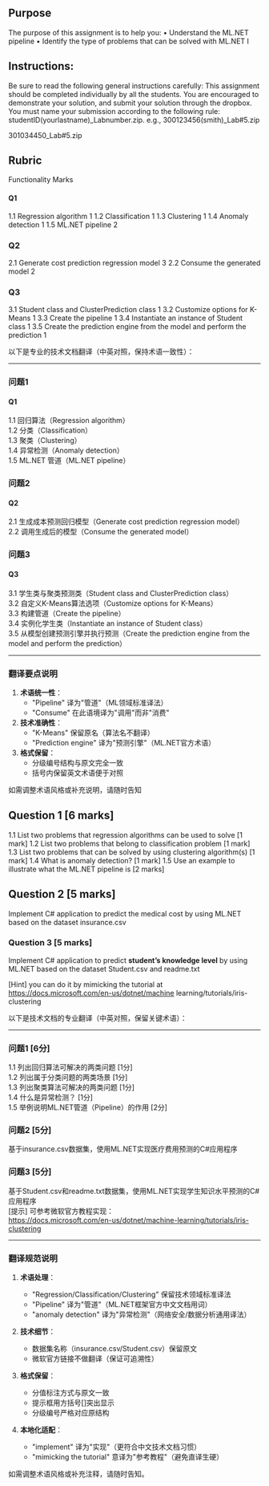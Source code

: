 ## Purpose
The purpose of this assignment is to help you:
• Understand the ML.NET pipeline 
• Identify the type of problems that can be solved with ML.NET I

## Instructions: 
Be sure to read the following general instructions carefully: 
This assignment should be completed individually by all the students. 
You are encouraged to demonstrate your solution, and submit your solution through the dropbox.
You must name your submission according to the following rule: studentID(yourlastname)_Labnumber.zip. e.g., 300123456(smith)_Lab#5.zip

301034450_Lab#5.zip

## Rubric 
Functionality Marks 
#### Q1 
1.1 Regression algorithm 1 
1.2 Classification 1 
1.3 Clustering 1 
1.4 Anomaly detection 1 
1.5 ML.NET pipeline 2 

### Q2 
2.1 Generate cost prediction regression model 3 
2.2 Consume the generated model 2 

### Q3 
3.1 Student class and ClusterPrediction class 1 
3.2 Customize options for K-Means 1 
3.3 Create the pipeline 1 
3.4 Instantiate an instance of Student class 1 
3.5 Create the prediction engine from the model and perform the prediction 1


以下是专业的技术文档翻译（中英对照，保持术语一致性）：

---

### **问题1**  
#### Q1  
1.1 回归算法（Regression algorithm）  
1.2 分类（Classification）  
1.3 聚类（Clustering）  
1.4 异常检测（Anomaly detection）  
1.5 ML.NET 管道（ML.NET pipeline）  

### **问题2**  
#### Q2  
2.1 生成成本预测回归模型（Generate cost prediction regression model）  
2.2 调用生成后的模型（Consume the generated model）  

### **问题3**  
#### Q3  
3.1 学生类与聚类预测类（Student class and ClusterPrediction class）  
3.2 自定义K-Means算法选项（Customize options for K-Means）  
3.3 构建管道（Create the pipeline）  
3.4 实例化学生类（Instantiate an instance of Student class）  
3.5 从模型创建预测引擎并执行预测（Create the prediction engine from the model and perform the prediction）  

---

### **翻译要点说明**  
1. **术语统一性**：  
   - "Pipeline" 译为"管道"（ML领域标准译法）  
   - "Consume" 在此语境译为"调用"而非"消费"  
2. **技术准确性**：  
   - "K-Means" 保留原名（算法名不翻译）  
   - "Prediction engine" 译为"预测引擎"（ML.NET官方术语）  
3. **格式保留**：  
   - 分级编号结构与原文完全一致  
   - 括号内保留英文术语便于对照  

如需调整术语风格或补充说明，请随时告知


## Question 1 [6 marks] 
1.1 List two problems that regression algorithms can be used to solve [1 mark] 
1.2 List two problems that belong to classification problem [1 mark] 
1.3 List two problems that can be solved by using clustering algorithm(s) [1 mark] 
1.4 What is anomaly detection? [1 mark] 
1.5 Use an example to illustrate what the ML.NET pipeline is [2 marks]

## Question 2 [5 marks] 
Implement C# application to predict the medical cost by using ML.NET based on the dataset insurance.csv

### Question 3 [5 marks] 

Implement C# application to predict **student’s knowledge level** by using ML.NET based on the dataset Student.csv and readme.txt

[Hint] you can do it by mimicking the tutorial at https://docs.microsoft.com/en-us/dotnet/machine learning/tutorials/iris-clustering


以下是技术文档的专业翻译（中英对照，保留关键术语）：

---

### **问题1 [6分]**
1.1 列出回归算法可解决的两类问题 [1分]  
1.2 列出属于分类问题的两类场景 [1分]  
1.3 列出聚类算法可解决的两类问题 [1分]  
1.4 什么是异常检测？ [1分]  
1.5 举例说明ML.NET管道（Pipeline）的作用 [2分]  

### **问题2 [5分]**  
基于insurance.csv数据集，使用ML.NET实现医疗费用预测的C#应用程序  

### **问题3 [5分]**  
基于Student.csv和readme.txt数据集，使用ML.NET实现学生知识水平预测的C#应用程序  
[提示] 可参考微软官方教程实现：  
https://docs.microsoft.com/en-us/dotnet/machine-learning/tutorials/iris-clustering  

---

### **翻译规范说明**
1. **术语处理**：
   - "Regression/Classification/Clustering" 保留技术领域标准译法
   - "Pipeline" 译为"管道"（ML.NET框架官方中文文档用词）
   - "anomaly detection" 译为"异常检测"（网络安全/数据分析通用译法）

2. **技术细节**：
   - 数据集名称（insurance.csv/Student.csv）保留原文
   - 微软官方链接不做翻译（保证可追溯性）

3. **格式保留**：
   - 分值标注方式与原文一致
   - 提示框用方括号[]突出显示
   - 分级编号严格对应原结构

4. **本地化适配**：
   - "implement" 译为"实现"（更符合中文技术文档习惯）
   - "mimicking the tutorial" 意译为"参考教程"（避免直译生硬）

如需调整术语风格或补充注释，请随时告知。